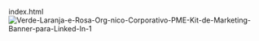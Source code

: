 index.html
<img src="https://i.ibb.co/hDwr2zL/Verde-Laranja-e-Rosa-Org-nico-Corporativo-PME-Kit-de-Marketing-Banner-para-Linked-In-1.gif" alt="Verde-Laranja-e-Rosa-Org-nico-Corporativo-PME-Kit-de-Marketing-Banner-para-Linked-In-1" border="0">

